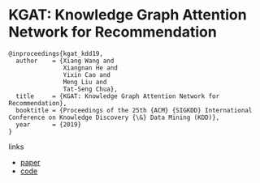 # KGAT: Knowledge Graph Attention Network for Recommendation

```
@inproceedings{kgat_kdd19,
  author    = {Xiang Wang and
               Xiangnan He and
               Yixin Cao and
               Meng Liu and
               Tat-Seng Chua},
  title     = {KGAT: Knowledge Graph Attention Network for Recommendation},
  booktitle = {Proceedings of the 25th {ACM} {SIGKDD} International Conference on Knowledge Discovery {\&} Data Mining (KDD)},
  year      = {2019}
}
```

links
- [paper](https://arxiv.org/abs/1905.07854)
- [code](https://github.com/xiangwang1223/knowledge_graph_attention_network)
